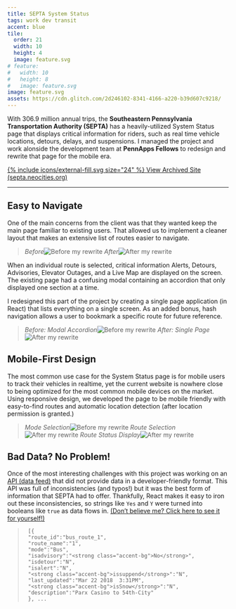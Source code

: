 ```yaml
---
title: SEPTA System Status
tags: work dev transit
accent: blue
tile:
  order: 21
  width: 10
  height: 4
  image: feature.svg
# feature:
#   width: 10
#   height: 8
#   image: feature.svg
image: feature.svg
assets: https://cdn.glitch.com/2d246102-8341-4166-a220-b39d607c9218/
---
```


<p class="lead">
  With 306.9 million annual trips, the <strong>Southeastern Pennsylvania Transportation Authority (SEPTA)</strong> has a heavily-utilized System Status page that displays critical information for riders, such as real time vehicle locations, detours, delays, and suspensions. I managed the project and work alonside the development team at <strong>PennApps Fellows</strong> to redesign and rewrite that page for the mobile era.
</p>

<a class="uno button" href="https://septa.neocities.org/" target="_blank" rel="noreferrer">{% include icons/external-fill.svg size="24" %} View Archived Site (septa.neocities.org)</a>

---

## Easy to Navigate

One of the main concerns from the client was that they wanted keep the main page familiar to existing users. That allowed us to implement a cleaner layout that makes an extensive list of routes easier to navigate.

> <p><row>
>		<column class="no-margin-bottom" width="50"><i>Before</i><img src="{{ page.assets }}septa-home-before.png" alt="Before my rewrite"></column>
>		<column class="no-margin-bottom" width="50"><i>After</i><img src="{{ page.assets }}septa-home-after.png" alt="After my rewrite"></column>
>	</row></p>

When an individual route is selected, critical information Alerts, Detours, Advisories, Elevator Outages, and a Live Map are displayed on the screen. The existing page had a confusing modal containing an accordion that only displayed one section at a time.

I redesigned this part of the project by creating a single page application (in React) that lists everything on a single screen. As an added bonus, hash navigation allows a user to bookmark a specific route for future reference.

> <p><row>
>		<column class="no-margin-bottom" width="50"><i>Before: Modal Accordion</i><img src="{{ page.assets }}septa-route-before.png" alt="Before my rewrite"></column>
>		<column class="no-margin-bottom" width="50"><i>After: Single Page</i><img src="{{ page.assets }}septa-route-after.png" alt="After my rewrite"></column>
>	</row></p>

## Mobile-First Design

The most common use case for the System Status page is for mobile users to track their vehicles in realtime, yet the current website is nowhere close to being optimized for the most common mobile devices on the market. Using responsive design, we developed the page to be mobile friendly with easy-to-find routes and automatic location detection (after location permission is granted.)

> <p><row>
>		<column class="no-margin-bottom" width="33"><i>Mode Selection</i><img src="{{ page.assets }}septa-mobile-1.png" alt="Before my rewrite"></column>
>		<column class="no-margin-bottom" width="33"><i>Route Selection</i><img src="{{ page.assets }}septa-mobile-2.png" alt="After my rewrite"></column>
>		<column class="no-margin-bottom" width="33"><i>Route Status Display</i><img src="{{ page.assets }}septa-mobile-3.png" alt="After my rewrite"></column>
>	</row></p>

## Bad Data? No Problem!

Once of the most interesting challenges with this project was working on an [API (data feed)](https://sidewaysdictionary.com/#/term/api) that did not provide data in a developer-friendly format. This API was full of inconsistencies (and typos!) but it was the best form of information that SEPTA had to offer. Thankfully, React makes it easy to iron out these inconsistencies, so strings like `Yes` and `Y` were turned into booleans like `true` as data flows in. [(Don’t believe me? Click here to see it for yourself!)](https://www3.septa.org/api/Alerts/?dataType=jsonp)

>      [{
>      "route_id":"bus_route_1",
>      "route_name":"1",
>      "mode":"Bus",
>      "isadvisory":"<strong class="accent-bg">No</strong>",
>      "isdetour":"N",
>      "isalert":"N",
>      "<strong class="accent-bg">issuppend</strong>":"N",
>      "last_updated":"Mar 22 2018  3:31PM",
>      "<strong class="accent-bg">isSnow</strong>":"N",
>      "description":"Parx Casino to 54th-City"
>      }, ...
